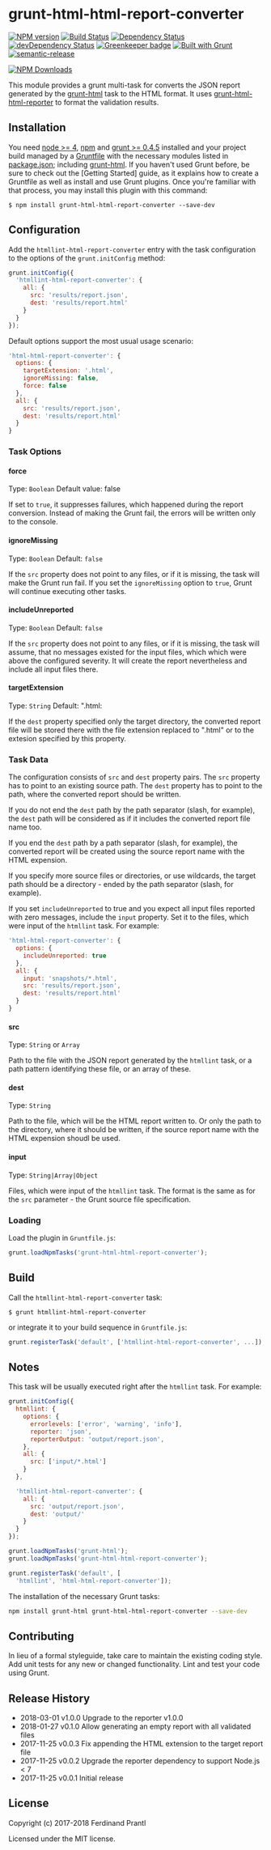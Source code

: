 # grunt-html-html-report-converter

[![NPM version](https://badge.fury.io/js/grunt-html-html-report-converter.png)](http://badge.fury.io/js/grunt-html-html-report-converter) [![Build Status](https://travis-ci.org/prantlf/grunt-html-html-report-converter.svg?branch=master)](https://travis-ci.org/prantlf/grunt-html-html-report-converter) [![Dependency Status](https://david-dm.org/prantlf/grunt-html-html-report-converter.svg)](https://david-dm.org/prantlf/grunt-html-html-report-converter) [![devDependency Status](https://david-dm.org/prantlf/grunt-html-html-report-converter/dev-status.svg)](https://david-dm.org/prantlf/grunt-html-html-report-converter#info=devDependencies) [![Greenkeeper badge](https://badges.greenkeeper.io/prantlf/grunt-html-html-report-converter.svg)](https://greenkeeper.io/) [![Built with Grunt](https://cdn.gruntjs.com/builtwith.png)](http://gruntjs.com/) [![semantic-release](https://img.shields.io/badge/%20%20%F0%9F%93%A6%F0%9F%9A%80-semantic--release-e10079.svg)](https://github.com/semantic-release/semantic-release)

[![NPM Downloads](https://nodei.co/npm/grunt-html-html-report-converter.png?downloads=true&stars=true)](https://www.npmjs.com/package/grunt-html-html-report-converter)

This module provides a grunt multi-task for converts the JSON report generated by the [grunt-html] task to the HTML format. It uses [grunt-html-html-reporter] to format the validation results.

## Installation

You need [node >= 4][node], [npm] and [grunt >= 0.4.5][Grunt] installed
and your project build managed by a [Gruntfile] with the necessary modules
listed in [package.json]; including [grunt-html]. If you haven't used Grunt before, be sure to check out the [Getting Started] guide, as it
explains how to create a Gruntfile as well as install and use Grunt plugins. Once you're familiar with that process, you may install this plugin with this
command:

```shell
$ npm install grunt-html-html-report-converter --save-dev
```

## Configuration

Add the `htmllint-html-report-converter` entry with the task configuration to the options of the `grunt.initConfig` method:

```js
grunt.initConfig({
  'htmllint-html-report-converter': {
    all: {
      src: 'results/report.json',
      dest: 'results/report.html'
    }
  }
});
```

Default options support the most usual usage scenario:

```js
'html-html-report-converter': {
  options: {
    targetExtension: '.html',
    ignoreMissing: false,
    force: false
  },
  all: {
    src: 'results/report.json',
    dest: 'results/report.html'
  }
}
```

### Task Options

#### force
Type: `Boolean`
Default value: false

If set to `true`, it suppresses failures, which happened during the report conversion. Instead of making the Grunt fail, the errors will be written only to the console.

#### ignoreMissing
Type: `Boolean`
Default: `false`

If the `src` property does not point to any files, or if it is missing,
the task will make the Grunt run fail. If you set the `ignoreMissing`
option to `true`, Grunt will continue executing other tasks.

#### includeUnreported
Type: `Boolean`
Default: `false`

If the `src` property does not point to any files, or if it is missing,
the task will assume, that no messages existed for the input files, which
which were above the configured severity. It will create the report
nevertheless and include all input files there.

#### targetExtension
Type: `String`
Default: ".html:

If the `dest` property specified only the target directory, the converted report file will be stored there with the file extension replaced to ".html" or to the extesion specified by this property.

### Task Data

The configuration consists of `src` and `dest` property pairs. The `src`
property has to point to an existing source path. The `dest` property has
to point to the path, where the converted report should be written.

If you do not end the `dest` path by the path separator (slash, for example), the `dest` path will be considered as if it includes the converted report file name too.

If you end the `dest` path by a path separator (slash, for example), the
converted report will be created using the source report name with the HTML expension.

If you specify more source files or directories, or use wildcards, the target path should be a directory - ended by the path separator (slash, for example).

If you set `includeUnreported` to true and you expect all input files reported with zero messages, include the `input` property. Set it to the files, which were input of the `htmllint` task. For example:

```js
'html-html-report-converter': {
  options: {
    includeUnreported: true
  },
  all: {
    input: 'snapshots/*.html',
    src: 'results/report.json',
    dest: 'results/report.html'
  }
}
```

#### src
Type: `String` or `Array`

Path to the file with the JSON report generated by the `htmllint` task, or a path pattern identifying these file, or an array of these.

#### dest
Type: `String`

Path to the file, which will be the HTML report written to. Or only the path to the directory, where it should be written, if the source report name with the HTML expension shoudl be used.

#### input
Type: `String|Array|Object`

Files, which were input of the `htmllint` task. The format is the same as for the `src` parameter - the Grunt source file specification.

### Loading

Load the plugin in `Gruntfile.js`:

```javascript
grunt.loadNpmTasks('grunt-html-html-report-converter');
```

## Build

Call the `htmllint-html-report-converter` task:

```shell
$ grunt htmllint-html-report-converter
```

or integrate it to your build sequence in `Gruntfile.js`:

```js
grunt.registerTask('default', ['htmllint-html-report-converter', ...]);
```

## Notes

This task will be usually executed right after the `htmllint` task. For example:

```js
grunt.initConfig({
  htmllint: {
    options: {
      errorlevels: ['error', 'warning', 'info'],
      reporter: 'json',
      reporterOutput: 'output/report.json',
    },
    all: {
      src: ['input/*.html']
    }
  },

  'htmllint-html-report-converter': {
    all: {
      src: 'output/report.json',
      dest: 'output/'
    }
  }
});

grunt.loadNpmTasks('grunt-html');
grunt.loadNpmTasks('grunt-html-html-report-converter');

grunt.registerTask('default', [
  'htmllint', 'html-html-report-converter']);
```

The installation of the necessary Grunt tasks:

```bash
npm install grunt-html grunt-html-html-report-converter --save-dev
```

## Contributing

In lieu of a formal styleguide, take care to maintain the existing coding
style. Add unit tests for any new or changed functionality. Lint and test
your code using Grunt.

## Release History

 * 2018-03-01   v1.0.0   Upgrade to the reporter v1.0.0
 * 2018-01-27   v0.1.0   Allow generating an empty report with all validated files
 * 2017-11-25   v0.0.3   Fix appending the HTML extension to the target report file
 * 2017-11-25   v0.0.2   Upgrade the reporter dependency to support Node.js < 7
 * 2017-11-25   v0.0.1   Initial release

## License

Copyright (c) 2017-2018 Ferdinand Prantl

Licensed under the MIT license.

[node]: https://nodejs.org
[npm]: https://npmjs.org
[package.json]: https://docs.npmjs.com/files/package.json
[Grunt]: https://gruntjs.com
[Gruntfile]: https://gruntjs.com/sample-gruntfile
[Getting Gtarted]: https://github.com/gruntjs/grunt/wiki/Getting-started
[grunt-html]: https://github.com/jzaefferer/grunt-html
[grunt-html-html-reporter]: https://github.com/prantlf/grunt-html-html-reporter
